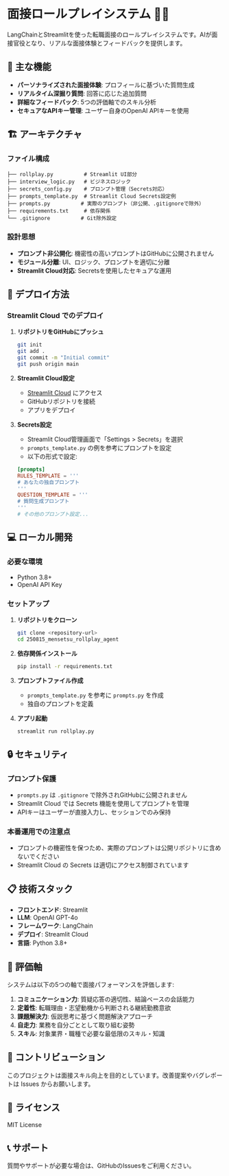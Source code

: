 # 面接ロールプレイシステム 👨‍💼

LangChainとStreamlitを使った転職面接のロールプレイシステムです。AIが面接官役となり、リアルな面接体験とフィードバックを提供します。

## 🌟 主な機能

- **パーソナライズされた面接体験**: プロフィールに基づいた質問生成
- **リアルタイム深掘り質問**: 回答に応じた追加質問
- **詳細なフィードバック**: 5つの評価軸でのスキル分析
- **セキュアなAPIキー管理**: ユーザー自身のOpenAI APIキーを使用

## 🏗️ アーキテクチャ

### ファイル構成
```
├── rollplay.py          # Streamlit UI部分
├── interview_logic.py   # ビジネスロジック
├── secrets_config.py    # プロンプト管理（Secrets対応）
├── prompts_template.py  # Streamlit Cloud Secrets設定例
├── prompts.py          # 実際のプロンプト（非公開、.gitignoreで除外）
├── requirements.txt     # 依存関係
└── .gitignore          # Git除外設定
```

### 設計思想
- **プロンプト非公開化**: 機密性の高いプロンプトはGitHubに公開されません
- **モジュール分離**: UI、ロジック、プロンプトを適切に分離
- **Streamlit Cloud対応**: Secretsを使用したセキュアな運用

## 🚀 デプロイ方法

### Streamlit Cloud でのデプロイ

1. **リポジトリをGitHubにプッシュ**
   ```bash
   git init
   git add .
   git commit -m "Initial commit"
   git push origin main
   ```

2. **Streamlit Cloud設定**
   - [Streamlit Cloud](https://share.streamlit.io/) にアクセス
   - GitHubリポジトリを接続
   - アプリをデプロイ

3. **Secrets設定**
   - Streamlit Cloud管理画面で「Settings > Secrets」を選択
   - `prompts_template.py` の例を参考にプロンプトを設定
   - 以下の形式で設定:

   ```toml
   [prompts]
   RULES_TEMPLATE = '''
   # あなたの独自プロンプト
   '''
   QUESTION_TEMPLATE = '''
   # 質問生成プロンプト
   '''
   # その他のプロンプト設定...
   ```

## 💻 ローカル開発

### 必要な環境
- Python 3.8+
- OpenAI API Key

### セットアップ
1. **リポジトリをクローン**
   ```bash
   git clone <repository-url>
   cd 250815_mensetsu_rollplay_agent
   ```

2. **依存関係インストール**
   ```bash
   pip install -r requirements.txt
   ```

3. **プロンプトファイル作成**
   - `prompts_template.py` を参考に `prompts.py` を作成
   - 独自のプロンプトを定義

4. **アプリ起動**
   ```bash
   streamlit run rollplay.py
   ```

## 🔒 セキュリティ

### プロンプト保護
- `prompts.py` は `.gitignore` で除外されGitHubに公開されません
- Streamlit Cloud では Secrets 機能を使用してプロンプトを管理
- APIキーはユーザーが直接入力し、セッションでのみ保持

### 本番運用での注意点
- プロンプトの機密性を保つため、実際のプロンプトは公開リポジトリに含めないでください
- Streamlit Cloud の Secrets は適切にアクセス制御されています

## 📋 技術スタック

- **フロントエンド**: Streamlit
- **LLM**: OpenAI GPT-4o
- **フレームワーク**: LangChain
- **デプロイ**: Streamlit Cloud
- **言語**: Python 3.8+

## 🎯 評価軸

システムは以下の5つの軸で面接パフォーマンスを評価します:

1. **コミュニケーション力**: 質疑応答の適切性、結論ベースの会話能力
2. **定着性**: 転職理由・志望動機から判断される継続勤務意欲
3. **課題解決力**: 仮説思考に基づく問題解決アプローチ
4. **自走力**: 業務を自分ごととして取り組む姿勢
5. **スキル**: 対象業界・職種で必要な最低限のスキル・知識

## 🤝 コントリビューション

このプロジェクトは面接スキル向上を目的としています。改善提案やバグレポートは Issues からお願いします。

## 📄 ライセンス

MIT License

## 📞 サポート

質問やサポートが必要な場合は、GitHubのIssuesをご利用ください。